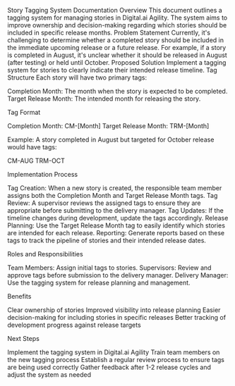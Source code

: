 Story Tagging System Documentation
Overview
This document outlines a tagging system for managing stories in Digital.ai Agility. The system aims to improve ownership and decision-making regarding which stories should be included in specific release months.
Problem Statement
Currently, it's challenging to determine whether a completed story should be included in the immediate upcoming release or a future release. For example, if a story is completed in August, it's unclear whether it should be released in August (after testing) or held until October.
Proposed Solution
Implement a tagging system for stories to clearly indicate their intended release timeline.
Tag Structure
Each story will have two primary tags:

Completion Month: The month when the story is expected to be completed.
Target Release Month: The intended month for releasing the story.

Tag Format

Completion Month: CM-[Month]
Target Release Month: TRM-[Month]

Example: A story completed in August but targeted for October release would have tags:

CM-AUG
TRM-OCT

Implementation Process

Tag Creation: When a new story is created, the responsible team member assigns both the Completion Month and Target Release Month tags.
Tag Review: A supervisor reviews the assigned tags to ensure they are appropriate before submitting to the delivery manager.
Tag Updates: If the timeline changes during development, update the tags accordingly.
Release Planning: Use the Target Release Month tag to easily identify which stories are intended for each release.
Reporting: Generate reports based on these tags to track the pipeline of stories and their intended release dates.

Roles and Responsibilities

Team Members: Assign initial tags to stories.
Supervisors: Review and approve tags before submission to the delivery manager.
Delivery Manager: Use the tagging system for release planning and management.

Benefits

Clear ownership of stories
Improved visibility into release planning
Easier decision-making for including stories in specific releases
Better tracking of development progress against release targets

Next Steps

Implement the tagging system in Digital.ai Agility
Train team members on the new tagging process
Establish a regular review process to ensure tags are being used correctly
Gather feedback after 1-2 release cycles and adjust the system as needed
